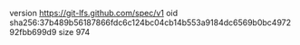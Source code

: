 version https://git-lfs.github.com/spec/v1
oid sha256:37b489b56187866fdc6c124bc04cb14b553a9184dc6569b0bc497292fbb699d9
size 974
